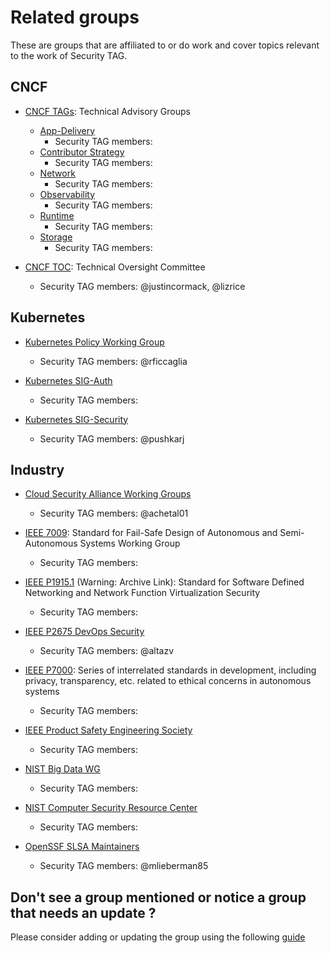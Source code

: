 <!-- if you edit this file, please add your name to the list below, so the
cSpell spell checker won't try to correct them -->
<!-- cSpell:ignore justincormack lizrice rficcaglia pushkarj achetal01 mlieberman85 altazv -->
# Related groups

These are groups that are affiliated to or do work and cover topics relevant to
the work of Security TAG.

## CNCF

* [CNCF TAGs](https://github.com/cncf/toc#technical-advisory-groups):
  Technical Advisory Groups
  * [App-Delivery](https://github.com/cncf/tag-app-delivery)
    * Security TAG members:
  * [Contributor Strategy](https://github.com/cncf/tag-contributor-strategy)
    * Security TAG members:
  * [Network](https://github.com/cncf/tag-network)
    * Security TAG members:
  * [Observability](https://github.com/cncf/tag-observability)
    * Security TAG members:
  * [Runtime](https://github.com/cncf/tag-runtime)
    * Security TAG members:
  * [Storage](https://github.com/cncf/tag-app-delivery)
    * Security TAG members:

* [CNCF TOC](https://github.com/cncf/toc): Technical Oversight Committee
  * Security TAG members: @justincormack, @lizrice

## Kubernetes

* [Kubernetes Policy Working Group](https://github.com/kubernetes/community/tree/master/wg-policy)
  * Security TAG members: @rficcaglia

* [Kubernetes SIG-Auth](https://github.com/kubernetes/community/tree/master/sig-auth)
  * Security TAG members:

* [Kubernetes SIG-Security](https://github.com/kubernetes/community/tree/master/sig-security)
  * Security TAG members: @pushkarj

## Industry

* [Cloud Security Alliance Working Groups](https://cloudsecurityalliance.org/research/working-groups/)
  * Security TAG members: @achetal01

* [IEEE 7009](https://standards.ieee.org/develop/project/7009.html): Standard
  for Fail-Safe Design of Autonomous and Semi-Autonomous Systems Working Group
  * Security TAG members:

* [IEEE
  P1915.1](https://web.archive.org/web/20180729062624/https://standards.ieee.org/develop/project/1915.1.html)
  (Warning: Archive Link): Standard for Software Defined Networking and Network
  Function Virtualization Security
  * Security TAG members:

* [IEEE P2675 DevOps Security](https://standards.ieee.org/develop/project/2675.html)
  * Security TAG members: @altazv

* [IEEE P7000](https://standards.ieee.org/develop/project/7000.html): Series of
  interrelated standards in development, including privacy, transparency, etc.
  related to ethical concerns in autonomous systems
  * Security TAG members:

* [IEEE Product Safety Engineering Society](http://ewh.ieee.org/soc/pses/)
  * Security TAG members:

* [NIST Big Data WG](https://bigdatawg.nist.gov/)
  * Security TAG members:

* [NIST Computer Security Resource Center](https://csrc.nist.gov/)
  * Security TAG members:

* [OpenSSF SLSA Maintainers](https://slsa.dev/)
  * Security TAG members: @mlieberman85

## Don't see a group mentioned or notice a group that needs an update ?

Please consider adding or updating the group using the following
[guide](adding-or-updating-groups.md)
